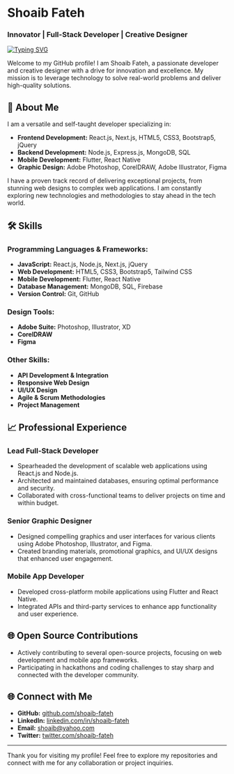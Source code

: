 # Shoaib Fateh

### Innovator | Full-Stack Developer | Creative Designer

<!-- ![Profile Picture](https://avatars.githubusercontent.com/u/115332099?v=4) -->
[![Typing SVG](https://readme-typing-svg.herokuapp.com?font=Fira+Code&pause=1000&width=435&lines=Innovator;Full-Stack+Developer;Creative+Designer)](https://git.io/typing-svg)



Welcome to my GitHub profile! I am Shoaib Fateh, a passionate developer and creative designer with a drive for innovation and excellence. My mission is to leverage technology to solve real-world problems and deliver high-quality solutions.

## 🌟 About Me

I am a versatile and self-taught developer specializing in:

- **Frontend Development:** React.js, Next.js, HTML5, CSS3, Bootstrap5, jQuery
- **Backend Development:** Node.js, Express.js, MongoDB, SQL
- **Mobile Development:** Flutter, React Native
- **Graphic Design:** Adobe Photoshop, CorelDRAW, Adobe Illustrator, Figma

I have a proven track record of delivering exceptional projects, from stunning web designs to complex web applications. I am constantly exploring new technologies and methodologies to stay ahead in the tech world.

## 🛠️ Skills

### Programming Languages & Frameworks:
- **JavaScript:** React.js, Node.js, Next.js, jQuery
- **Web Development:** HTML5, CSS3, Bootstrap5, Tailwind CSS
- **Mobile Development:** Flutter, React Native
- **Database Management:** MongoDB, SQL, Firebase
- **Version Control:** Git, GitHub

### Design Tools:
- **Adobe Suite:** Photoshop, Illustrator, XD
- **CorelDRAW**
- **Figma**

### Other Skills:
- **API Development & Integration**
- **Responsive Web Design**
- **UI/UX Design**
- **Agile & Scrum Methodologies**
- **Project Management**

## 📈 Professional Experience

### Lead Full-Stack Developer
- Spearheaded the development of scalable web applications using React.js and Node.js.
- Architected and maintained databases, ensuring optimal performance and security.
- Collaborated with cross-functional teams to deliver projects on time and within budget.

### Senior Graphic Designer
- Designed compelling graphics and user interfaces for various clients using Adobe Photoshop, Illustrator, and Figma.
- Created branding materials, promotional graphics, and UI/UX designs that enhanced user engagement.

### Mobile App Developer
- Developed cross-platform mobile applications using Flutter and React Native.
- Integrated APIs and third-party services to enhance app functionality and user experience.

## 🌐 Open Source Contributions
- Actively contributing to several open-source projects, focusing on web development and mobile app frameworks.
- Participating in hackathons and coding challenges to stay sharp and connected with the developer community.

## 🌐 Connect with Me

- **GitHub:** [github.com/shoaib-fateh](https://github.com/shoaib-fateh)
- **LinkedIn:** [linkedin.com/in/shoaib-fateh](https://linkedin.com/in/shoaib-fateh)
- **Email:** [shoaib@yahoo.com](mailto:shoaibfateh21@yahoo.com)
- **Twitter:** [twitter.com/shoaib-fateh](https://twitter.com/shoaib-fateh)

---

Thank you for visiting my profile! Feel free to explore my repositories and connect with me for any collaboration or project inquiries.
